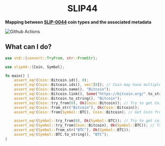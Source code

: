 # <h1 align="center"> SLIP44 </h1>

**Mapping between [SLIP-0044](https://github.com/satoshilabs/slips/blob/master/slip-0044.md) coin types and the associated metadata**

![Github Actions](https://github.com/shekhirin/slip44/workflows/Tests/badge.svg)

## What can I do?

```rust
use std::{convert::TryFrom, str::FromStr};

use slip44::{Coin, Symbol};

fn main() {
    assert_eq!(Coin::Bitcoin.id(), 0);
    assert_eq!(Coin::Bitcoin.ids(), vec![0]); // Coin may have multiple IDs (e.g. Credits)
    assert_eq!(Coin::Bitcoin.name(), "Bitcoin");
    assert_eq!(Coin::Bitcoin.link(), Some("https://bitcoin.org/".to_string()));
    assert_eq!(Coin::Bitcoin.to_string(), "Bitcoin");
    assert_eq!(Coin::try_from(0), Ok(Coin::Bitcoin)); // Try to get Coin from its ID
    assert_eq!(Coin::from_str("Bitcoin"), Ok(Coin::Bitcoin));
    assert_eq!(Coin::from(Symbol::BTC), Coin::Bitcoin); // Get Coin from its Symbol (can't fail, all symbols have associated coins)

    assert_eq!(Symbol::try_from(0), Ok(Symbol::BTC)); // Try to get coin Symbol from its ID
    assert_eq!(Symbol::try_from(Coin::Bitcoin), Ok(Symbol::BTC)); // Try to convert Coin to Symbol (can fail if no Symbol for Coin is specified)
    assert_eq!(Symbol::from_str("BTC"), Ok(Symbol::BTC));
    assert_eq!(Symbol::BTC.to_string(), "BTC");
}

```
